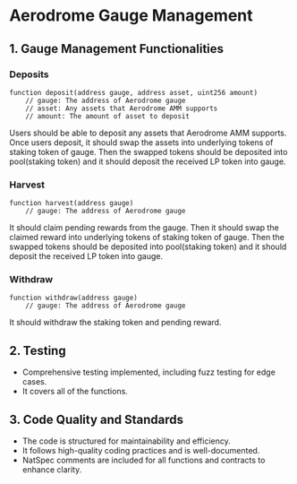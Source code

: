 # Aerodrome Gauge Management

## 1. Gauge Management Functionalities

### Deposits

```solidity
function deposit(address gauge, address asset, uint256 amount)
    // gauge: The address of Aerodrome gauge
    // asset: Any assets that Aerodrome AMM supports
    // amount: The amount of asset to deposit
```

Users should be able to deposit any assets that Aerodrome AMM supports.
Once users deposit, it should swap the assets into underlying tokens of staking token of gauge.
Then the swapped tokens should be deposited into pool(staking token) and it should deposit the received LP token into gauge.

### Harvest

```solidity
function harvest(address gauge)
    // gauge: The address of Aerodrome gauge
```

It should claim pending rewards from the gauge.
Then it should swap the claimed reward into underlying tokens of staking token of gauge.
Then the swapped tokens should be deposited into pool(staking token) and it should deposit the received LP token into gauge.

### Withdraw

```solidity
function withdraw(address gauge)
    // gauge: The address of Aerodrome gauge
```

It should withdraw the staking token and pending reward.

## 2. Testing

- Comprehensive testing implemented, including fuzz testing for edge cases.
- It covers all of the functions.

## 3. Code Quality and Standards

- The code is structured for maintainability and efficiency.
- It follows high-quality coding practices and is well-documented.
- NatSpec comments are included for all functions and contracts to enhance clarity.
